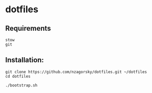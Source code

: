 dotfiles
========

Requirements
------------

	stow
	git


Installation:
-------------

    git clone https://github.com/nzagorsky/dotfiles.git ~/dotfiles
    cd dotfiles

    ./bootstrap.sh
